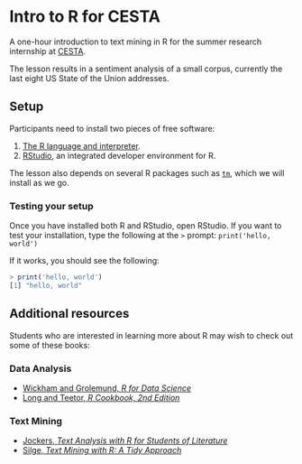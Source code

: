# Intro to R for CESTA
A one-hour introduction to text mining in R for the summer research internship at [CESTA](https://cesta.stanford.edu).

The lesson results in a sentiment analysis of a small corpus, currently the last eight US State of the Union addresses.

## Setup
Participants need to install two pieces of free software:

1. [The R language and interpreter](https://mirrors.nics.utk.edu/cran/).
2. [RStudio](https://rstudio.com/products/rstudio/download/#download), an integrated developer environment for R.

The lesson also depends on several R packages such as [`tm`](https://cran.r-project.org/web/packages/tm/index.html), which we will install as we go.

### Testing your setup
Once you have installed both R and RStudio, open RStudio. If you want to test your installation, type the following at the `>` prompt:
`print('hello, world')`

If it works, you should see the following:
```R
> print('hello, world')
[1] "hello, world"
```

## Additional resources
Students who are interested in learning more about R may wish to check out some of these books:

### Data Analysis
- [Wickham and Grolemund, *R for Data Science*](https://r4ds.had.co.nz)
- [Long and Teetor, *R Cookbook, 2nd Edition*](https://searchworks.stanford.edu/view/13463372)

### Text Mining
- [Jockers, *Text Analysis with R for Students of Literature*](https://searchworks.stanford.edu/view/13575408)
- [Silge, *Text Mining with R: A Tidy Approach*](https://www.tidytextmining.com)
